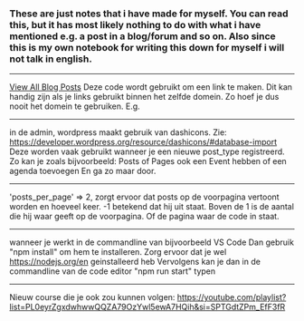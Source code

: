 <h3>These are just notes that i have made for myself.
You can read this, but it has most likely nothing to do with what i have mentioned e.g. a post in a blog/forum and so on.
Also since this is my own notebook for writing this down for myself i will not talk in english.</h3>

-------------------------------------------------------

<a href="<?php echo site_url('/blog'); ?>" class="btn btn--yellow">View All Blog Posts</a>
Deze code wordt gebruikt om een link te maken. Dit kan handig zijn als je links gebruikt binnen het zelfde domein.
Zo hoef je dus nooit het domein te gebruiken. E.g. <?php echo site_url('/blog'); ?>

-------------------------------------------------------

in de admin, wordpress maakt gebruik van dashicons. Zie: https://developer.wordpress.org/resource/dashicons/#database-import
Deze worden vaak gebruikt wanneer je een nieuwe post_type registreerd. Zo kan je zoals bijvoorbeeld: Posts of Pages ook een Event hebben of een agenda toevoegen
En ga zo maar door.

--------------------------------------------------------

'posts_per_page' => 2, 
zorgt ervoor dat posts op de voorpagina vertoont worden en hoeveel keer.
-1 betekend dat hij uit staat. Boven de 1 is de aantal die hij waar geeft op de voorpagina.
Of de pagina waar de code in staat.


-------------------------------------------------------

wanneer je werkt in de commandline van bijvoorbeeld VS Code
Dan gebruik "npm install" om hem te installeren.
Zorg ervoor dat je wel https://nodejs.org/en geinstalleerd heb
Vervolgens kan je dan in de commandline van de code editor "npm run start" typen

------------------------------------------------------

Nieuw course die je ook zou kunnen volgen:
https://youtube.com/playlist?list=PL0eyrZgxdwhwwQQZA79OzYwl5ewA7HQih&si=SPTGdtZPm_EfF3fR
